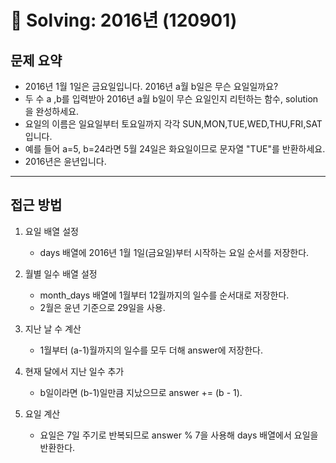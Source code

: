 # 📝 Solving: 2016년 (120901)

## 문제 요약

- 2016년 1월 1일은 금요일입니다. 2016년 a월 b일은 무슨 요일일까요?
- 두 수 a ,b를 입력받아 2016년 a월 b일이 무슨 요일인지 리턴하는 함수, solution을 완성하세요.
- 요일의 이름은 일요일부터 토요일까지 각각 SUN,MON,TUE,WED,THU,FRI,SAT입니다.
- 예를 들어 a=5, b=24라면 5월 24일은 화요일이므로 문자열 "TUE"를 반환하세요.
- 2016년은 윤년입니다.

---

## 접근 방법

1. 요일 배열 설정

   - days 배열에 2016년 1월 1일(금요일)부터 시작하는 요일 순서를 저장한다.

2. 월별 일수 배열 설정

   - month_days 배열에 1월부터 12월까지의 일수를 순서대로 저장한다.
   - 2월은 윤년 기준으로 29일을 사용.

3. 지난 날 수 계산

   - 1월부터 (a-1)월까지의 일수를 모두 더해 answer에 저장한다.

4. 현재 달에서 지난 일수 추가

   - b일이라면 (b-1)일만큼 지났으므로 answer += (b - 1).

5. 요일 계산
   - 요일은 7일 주기로 반복되므로 answer % 7을 사용해 days 배열에서 요일을 반환한다.

